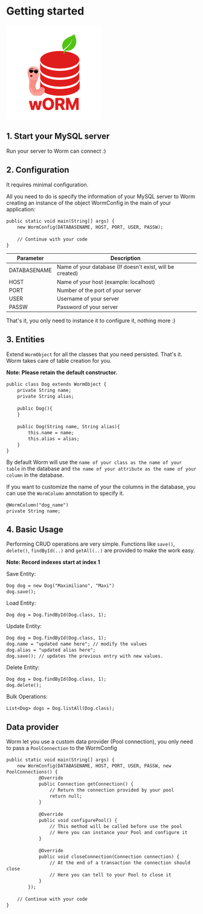 # Getting started

![Worm-logo](worm-logo.png)
## 1. Start your MySQL server

Run your server to Worm can connect :)

## 2. Configuration

It requires minimal configuration.

All you need to do is specify the information of your MySQL server to Worm creating an instance of the object WormConfig in the main of your application:

```
public static void main(String[] args) {
    new WormConfig(DATABASENAME, HOST, PORT, USER, PASSW);
    
    // Continue with your code
}
```

| Parameter    | Description                                               |
|--------------|-----------------------------------------------------------|
| DATABASENAME | Name of your database (If doesn't exist, will be created) |
| HOST         | Name of your host (example: localhost)                    |
| PORT         | Number of the port of your server                         |
| USER         | Username of your server                                   |
| PASSW        | Password of your server                                   |

That's it, you only need to instance it to configure it, nothing more :)

## 3. Entities
Extend `WormObject` for all the classes that you need persisted. That's it. Worm takes care of table creation for you.

**Note: Please retain the default constructor.**

```
public class Dog extends WormObject {
    private String name;
    private String alias;

    public Dog(){
    }

    public Dog(String name, String alias){
        this.name = name;
        this.alias = alias;
    }   
}
```

By default Worm will use the `name of your class as the name of your table` in the database and `the name of your attribute as the name of your column` in the database.

If you want to customize the name of your the columns in the database, you can use the `WormColumn` annotation to specify it.

```
@WormColumn("dog_name")
private String name;
```

## 4. Basic Usage

Performing CRUD operations are very simple. Functions like `save()`, `delete()`, `findById(..)` and `getAll(..)` are provided to make the work easy.

**Note: Record indexes start at index 1**

Save Entity:

```
Dog dog = new Dog("Maximiliano", "Maxi")
dog.save();
```

Load Entity:

```
Dog dog = Dog.findById(Dog.class, 1);
```

Update Entity:

```
Dog dog = Dog.findById(Dog.class, 1);
dog.name = "updated name here"; // modify the values
dog.alias = "updated alias here";
dog.save(); // updates the previous entry with new values.
```

Delete Entity:

```
Dog dog = Dog.findById(Dog.class, 1);
dog.delete();
```

Bulk Operations:

```
List<Dog> dogs = Dog.listAll(Dog.class);
```
## Data provider

Worm let you use a custom data provider (Pool connection), you only need to pass a `PoolConnection` to the WormConfig

```
public static void main(String[] args) {
    new WormConfig(DATABASENAME, HOST, PORT, USER, PASSW, new PoolConnections() {
            @Override
            public Connection getConnection() {
                // Return the connection provided by your pool
                return null;
            }

            @Override
            public void configurePool() {
                // This method will be called before use the pool
                // Here you can instance your Pool and configure it
            }

            @Override
            public void closeConnection(Connection connection) {
                // At the end of a transaction the connection should close
                // Here you can tell to your Pool to close it
            }
        });
    
    // Continue with your code
}
```